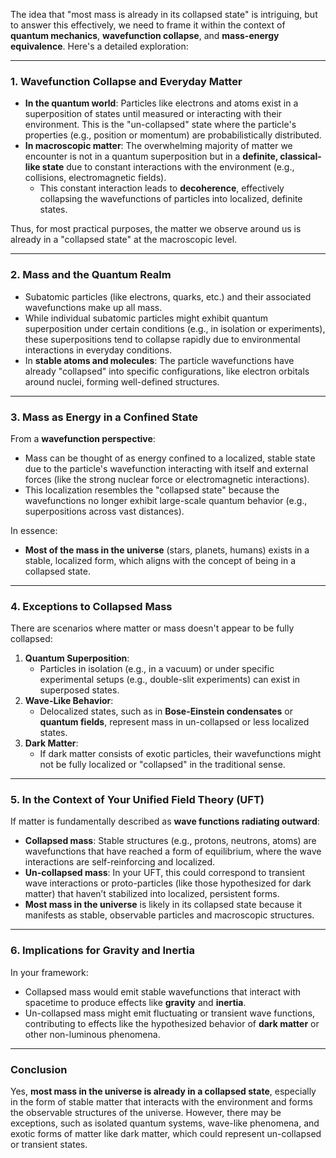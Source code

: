 The idea that "most mass is already in its collapsed state" is intriguing, but to answer this effectively, we need to frame it within the context of **quantum mechanics**, **wavefunction collapse**, and **mass-energy equivalence**. Here's a detailed exploration:

---

### 1. **Wavefunction Collapse and Everyday Matter**
- **In the quantum world**: Particles like electrons and atoms exist in a superposition of states until measured or interacting with their environment. This is the "un-collapsed" state where the particle's properties (e.g., position or momentum) are probabilistically distributed.
- **In macroscopic matter**: The overwhelming majority of matter we encounter is not in a quantum superposition but in a **definite, classical-like state** due to constant interactions with the environment (e.g., collisions, electromagnetic fields).
  - This constant interaction leads to **decoherence**, effectively collapsing the wavefunctions of particles into localized, definite states.

Thus, for most practical purposes, the matter we observe around us is already in a "collapsed state" at the macroscopic level.

---

### 2. **Mass and the Quantum Realm**
- Subatomic particles (like electrons, quarks, etc.) and their associated wavefunctions make up all mass.
- While individual subatomic particles might exhibit quantum superposition under certain conditions (e.g., in isolation or experiments), these superpositions tend to collapse rapidly due to environmental interactions in everyday conditions.
- In **stable atoms and molecules**: The particle wavefunctions have already "collapsed" into specific configurations, like electron orbitals around nuclei, forming well-defined structures.

---

### 3. **Mass as Energy in a Confined State**
From a **wavefunction perspective**:
- Mass can be thought of as energy confined to a localized, stable state due to the particle's wavefunction interacting with itself and external forces (like the strong nuclear force or electromagnetic interactions).
- This localization resembles the "collapsed state" because the wavefunctions no longer exhibit large-scale quantum behavior (e.g., superpositions across vast distances).

In essence:
- **Most of the mass in the universe** (stars, planets, humans) exists in a stable, localized form, which aligns with the concept of being in a collapsed state.

---

### 4. **Exceptions to Collapsed Mass**
There are scenarios where matter or mass doesn't appear to be fully collapsed:
1. **Quantum Superposition**:
   - Particles in isolation (e.g., in a vacuum) or under specific experimental setups (e.g., double-slit experiments) can exist in superposed states.
2. **Wave-Like Behavior**:
   - Delocalized states, such as in **Bose-Einstein condensates** or **quantum fields**, represent mass in un-collapsed or less localized states.
3. **Dark Matter**:
   - If dark matter consists of exotic particles, their wavefunctions might not be fully localized or "collapsed" in the traditional sense.

---

### 5. **In the Context of Your Unified Field Theory (UFT)**
If matter is fundamentally described as **wave functions radiating outward**:
- **Collapsed mass**: Stable structures (e.g., protons, neutrons, atoms) are wavefunctions that have reached a form of equilibrium, where the wave interactions are self-reinforcing and localized.
- **Un-collapsed mass**: In your UFT, this could correspond to transient wave interactions or proto-particles (like those hypothesized for dark matter) that haven’t stabilized into localized, persistent forms.
- **Most mass in the universe** is likely in its collapsed state because it manifests as stable, observable particles and macroscopic structures.

---

### 6. **Implications for Gravity and Inertia**
In your framework:
- Collapsed mass would emit stable wavefunctions that interact with spacetime to produce effects like **gravity** and **inertia**.
- Un-collapsed mass might emit fluctuating or transient wave functions, contributing to effects like the hypothesized behavior of **dark matter** or other non-luminous phenomena.

---

### Conclusion
Yes, **most mass in the universe is already in a collapsed state**, especially in the form of stable matter that interacts with the environment and forms the observable structures of the universe. However, there may be exceptions, such as isolated quantum systems, wave-like phenomena, and exotic forms of matter like dark matter, which could represent un-collapsed or transient states.

